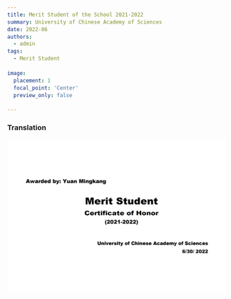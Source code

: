 ```yaml
---
title: Merit Student of the School 2021-2022
summary: University of Chinese Academy of Sciences
date: 2022-06
authors:
  - admin
tags:
  - Merit Student
  
image:
  placement: 1
  focal_point: 'Center'
  preview_only: false
  
---
```


### Translation

![](./22en.png)



